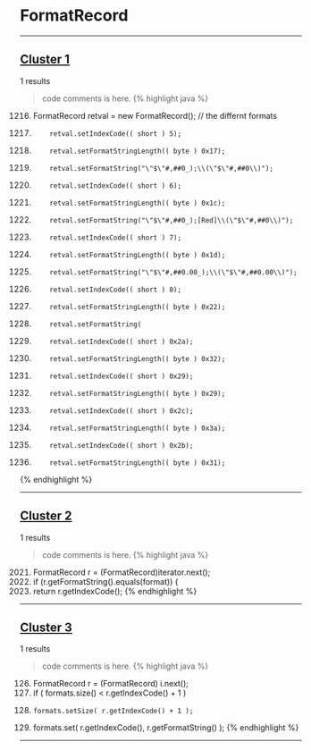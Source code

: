 # FormatRecord

***

## [Cluster 1](./1)
1 results
> code comments is here.
{% highlight java %}
1216. FormatRecord retval = new FormatRecord();   // the differnt formats
1221.         retval.setIndexCode(( short ) 5);
1222.         retval.setFormatStringLength(( byte ) 0x17);
1223.         retval.setFormatString("\"$\"#,##0_);\\(\"$\"#,##0\\)");
1227.         retval.setIndexCode(( short ) 6);
1228.         retval.setFormatStringLength(( byte ) 0x1c);
1229.         retval.setFormatString("\"$\"#,##0_);[Red]\\(\"$\"#,##0\\)");
1233.         retval.setIndexCode(( short ) 7);
1234.         retval.setFormatStringLength(( byte ) 0x1d);
1235.         retval.setFormatString("\"$\"#,##0.00_);\\(\"$\"#,##0.00\\)");
1239.         retval.setIndexCode(( short ) 8);
1240.         retval.setFormatStringLength(( byte ) 0x22);
1241.         retval.setFormatString(
1246.         retval.setIndexCode(( short ) 0x2a);
1247.         retval.setFormatStringLength(( byte ) 0x32);
1253.         retval.setIndexCode(( short ) 0x29);
1254.         retval.setFormatStringLength(( byte ) 0x29);
1260.         retval.setIndexCode(( short ) 0x2c);
1261.         retval.setFormatStringLength(( byte ) 0x3a);
1267.         retval.setIndexCode(( short ) 0x2b);
1268.         retval.setFormatStringLength(( byte ) 0x31);
{% endhighlight %}

***

## [Cluster 2](./2)
1 results
> code comments is here.
{% highlight java %}
2021.   FormatRecord r = (FormatRecord)iterator.next();
2022.   if (r.getFormatString().equals(format)) {
2023. return r.getIndexCode();
{% endhighlight %}

***

## [Cluster 3](./3)
1 results
> code comments is here.
{% highlight java %}
126. FormatRecord r = (FormatRecord) i.next();
127. if ( formats.size() < r.getIndexCode() + 1 )
129.     formats.setSize( r.getIndexCode() + 1 );
131. formats.set( r.getIndexCode(), r.getFormatString() );
{% endhighlight %}

***

